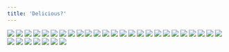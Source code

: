 ```yaml
---
title: 'Delicious?'
---
```


![](images/great/part-4/great104.jpg)
![](images/great/part-4/great105.jpg)
![](images/great/part-4/great106.jpg)
![](images/great/part-4/great107.jpg)
![](images/great/part-4/great108.jpg)
![](images/great/part-4/great109.jpg)
![](images/great/part-4/great110.jpg)
![](images/great/part-4/great111.jpg)
![](images/great/part-4/great112.jpg)
![](images/great/part-4/great113.jpg)
![](images/great/part-4/great114.jpg)
![](images/great/part-4/great115.jpg)
![](images/great/part-4/great116.jpg)
![](images/great/part-4/great117.jpg)
![](images/great/part-4/great118.jpg)
![](images/great/part-4/great119.jpg)
![](images/great/part-4/great120.jpg)
![](images/great/part-4/great121.jpg)
![](images/great/part-4/great122.jpg)
![](images/great/part-4/great123.jpg)
![](images/great/part-4/great124.jpg)
![](images/great/part-4/great125.jpg)
![](images/great/part-4/great126.jpg)
![](images/great/part-4/great127.jpg)
![](images/great/part-4/great128.jpg)
![](images/great/part-4/great129.jpg)
![](images/great/part-4/great130.jpg)
![](images/great/part-4/great131.jpg)
![](images/great/part-4/great132.jpg)
![](images/great/part-4/great133.jpg)
![](images/great/part-4/great134.jpg)
![](images/great/part-4/great135.jpg)